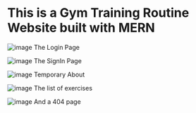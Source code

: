 # This is a Gym Training Routine Website built with MERN 

![image](https://user-images.githubusercontent.com/63313585/168832807-9486d770-7039-46fd-b10f-d4f8b04b5fd7.png)
The Login Page

![image](https://user-images.githubusercontent.com/63313585/168832900-f06621a7-530a-4cb3-95a5-8742abb5a598.png)
The SignIn Page

![image](https://user-images.githubusercontent.com/63313585/168833010-f605d3b1-2a87-4ec8-9070-8b9ee3fd1516.png)
Temporary About

![image](https://user-images.githubusercontent.com/63313585/168835447-fdfeb9ff-cfed-4d63-8a4a-2ee841c493a9.png)
The list of exercises

![image](https://user-images.githubusercontent.com/63313585/168835681-b2497d76-1152-4754-8268-ec3a9be3fb79.png)
And a 404 page
